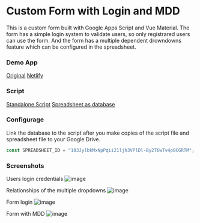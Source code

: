 # Custom Form with Login and MDD

This is a custom form built with Google Apps Script and Vue Material. The form has a simple login system to validate users, so only registrared users can use the form. And the form has a multiple dependent drowndowns feature which can be configured in the spreadsheet.

### Demo App

[Original](https://script.google.com/macros/s/AKfycbzDLLfWbJVME8-vgTjnfgFfHdG0bgMTBZcMDcYcTxUISCKCT2J2/exec)
[Netlify](https://mdd-form.netlify.app/)

### Script

[Standalone Script](https://script.google.com/d/1FKXPUXoZZgLDtoE2DPV8_BeKW7-hLdYFgQ9gdn2kl1eu3tWihJSaB78T/edit?usp=sharing)
[Spreadsheet as database](https://docs.google.com/spreadsheets/d/183JylbkMxNpPqii21ljh3VPlDl-By2T6wTv4p8CGRTM/copy)

### Configurage

Link the database to the script after you make copies of the script file and spreadsheet file to your Google Drive.

```javascript
const SPREADSHEET_ID = "183JylbkMxNpPqii21ljh3VPlDl-By2T6wTv4p8CGRTM"; // the google spreadsheet id as the database for the app
```

### Screenshots

Users login credentials
![image](https://user-images.githubusercontent.com/16481229/94567186-c39e8900-029d-11eb-8eb9-ef8c2fe35846.png)

Relationships of the multiple dropdowns
![image](https://user-images.githubusercontent.com/16481229/94566110-8dacd500-029c-11eb-9437-088f91ab6c8b.png)

Form login
![image](https://user-images.githubusercontent.com/16481229/94566319-c8af0880-029c-11eb-95f9-5399fe5c7831.png)

Form with MDD
![image](https://user-images.githubusercontent.com/16481229/94567380-fea0bc80-029d-11eb-8670-60311d3d4e3e.png)
